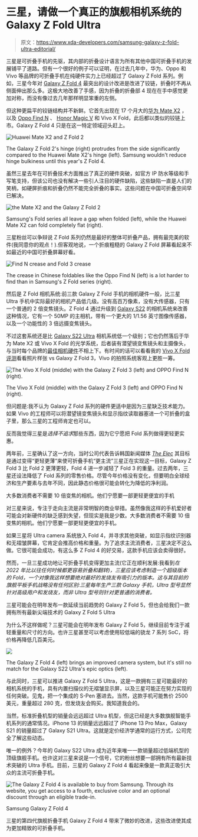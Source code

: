 # 三星，请做一个真正的旗舰相机系统的 Galaxy Z Fold Ultra

> 原文：<https://www.xda-developers.com/samsung-galaxy-z-fold-ultra-editorial/>

三星是可折叠手机的先驱，其内部的折叠设计语言为所有其他中国可折叠手机的发展铺平了道路。但有一个很好的例子可以证明，在过去几年中，华为、Oppo 和 Vivo 等品牌的可折叠手机在纯硬件实力上已经超过了 Galaxy Z Fold 系列。例如，三星今年对 [Galaxy Z Fold 4](https://www.xda-developers.com/samsung-galaxy-z-fold-4-hands-on/) 最突出的设计改进是改进了铰链，折叠时不再从侧面伸出那么多。这极大地改善了手感，因为折叠的折叠部 4 现在在手中感觉更加对称，而没有像过去几年那样明显笨重的左侧。

但这种更扁平的铰链结构并不新鲜。它首先出现在 17 个月大的[华为 Mate X2](https://www.xda-developers.com/huawei-mate-x2-review/) ，以及 [Oppo Find N](https://www.xda-developers.com/oppo-find-n-review/?fbclid=IwAR3HzUvclh2MSwwf8CB1rpFJVsZDr_QXPohGkF3rmbvqX7G-_PX7L1Ie3Tg) 、 [Honor Magic V](https://www.xda-developers.com/honor-magic-v-hands-on/) 和 Vivo X Fold，此后都以类似的铰链上市。Galaxy Z Fold 4 只是在这一特定领域迎头赶上。

 <picture>![Huawei Mate X2 and Z Fold 2](img/5b2593def93f80ce50e52146b08f259b.png)</picture> 

The Galaxy Z Fold 2's hinge (right) protrudes from the side significantly compared to the Huawei Mate X2's hinge (left). Samsung wouldn't reduce hinge bulkiness until this year's Z Fold 4.

虽然三星去年在可折叠技术方面推出了真正的硬件突破，如官方 IP 防水等级和手写笔支持，但该公司也没有解决一些引人注目的硬件缺陷，这些缺陷一直是人们的笑柄，如硬屏折痕和折叠仍然不能完全折叠的事实。这些问题在中国可折叠空间早已解决。

 <picture>![the Mate X2 and the Galaxy Z Fold 2](img/44a0ae87242340c93d0126098c5e7d43.png)</picture> 

Samsung's Fold series all leave a gap when folded (left), while the Huawei Mate X2 can fold completely flat (right).

三星粉丝可以争辩说 Z Fold 系列仍然是最好的整体可折叠产品，拥有最完美的软件(我同意你的观点！).但客观地说，一个折痕粗糙的 Galaxy Z Fold 屏幕看起来不如最近的中国可折叠屏幕好看。

 <picture>![Find N crease and Fold 3 crease](img/e4dad32441437fcf22d764bbe6b1f294.png)</picture> 

The crease in Chinese foldables like the Oppo Find N (left) is a lot harder to find than in Samsung's Z Fold series (right).

然后是 Z Fold 相机系统:前三款 Galaxy Z Fold 手机的相机硬件一般，比三星 Ultra 手机中实际最好的相机产品低几级。没有高百万像素，没有大传感器，只有一个普通的 2 倍变焦镜头。Z Fold 4 通过升级到 [Galaxy S22](https://www.xda-developers.com/samsung-galaxy-s22-review/) 的相机系统来改善这种情况，它有一个 50MP 的主相机，带有一个更大的 1/1.56 英寸图像传感器，以及一个功能性的 3 倍远摄变焦镜头。

不过这套系统还是比 [Galaxy S22 Ultra](https://www.xda-developers.com/samsung-galaxy-s22-ultra-review/) 相机系统低一个级别；它也仍然落后于华为 Mate X2 或 Vivo X Fold 的光学系统，后者装有潜望镜变焦镜头和主摄像头，与当时每个品牌的[最佳相机硬件](https://www.xda-developers.com/best-smartphone-cameras/)不相上下。有时间的话可以看看我的 [Vivo X Fold 评测](https://www.xda-developers.com/vivo-x-fold-hands-on/)看看照片样张 vs Galaxy Z Fold 3，Vivo 的拍照系统客观上更胜一筹。

 <picture>![The Vivo X Fold (middle) with the Galaxy Z Fold 3 (left) and OPPO Find N (right).](img/fcd526304d61b734c14eed37bac96779.png)</picture> 

The Vivo X Fold (middle) with the Galaxy Z Fold 3 (left) and OPPO Find N (right).

但问题是:我不认为 Galaxy Z Fold 系列的硬件更适中是因为三星缺乏技术能力。如果 Vivo 的工程师可以将潜望镜变焦镜头和显示指纹读取器塞进一个可折叠的盒子里，那么三星的工程师肯定也可以。

反而我觉得三星是*选择不追求*那些东西，因为它宁愿把 Fold 系列做得更轻更实惠。

两年前，三星确认了这一方向，当时公司代表告诉韩国新闻媒体 *[The Elec](http://www.thelec.net/news/articleView.html?idxno=1948)* 其目标是通过变得“更轻更薄”来使可折叠手机“更主流”三星正在实现这一目标，Galaxy Z Fold 3 比 Fold 2 更薄更轻，Fold 4 进一步减轻了 Fold 3 的重量。过去两年，三星还设法降低了 Fold 系列的零售价格。尽管今年价格没有变化，但要明白全球经济和生产要素与去年不同，因此静态价格很可能会转化为降低的净利润。

大多数消费者不需要 10 倍变焦的相机。他们宁愿要一部更轻更便宜的手机

对三星来说，专注于走向主流是非常明智的商业举措。虽然像我这样的手机爱好者可能会对新硬件的缺乏感到失望，但现实是我是少数。大多数消费者不需要 10 倍变焦的相机。他们宁愿要一部更轻更便宜的手机。

如果三星将 Ultra camera 系统放入 Fold 4，并寻求其他突破，如显示指纹识别器和无褶皱屏幕，它肯定会推高价格和重量。为了追求主流消费者，三星决定不这么做。它很可能会成功，有这么多 Z Fold 4 的好交易，这款手机应该会卖得很好。

然而，一旦三星成功地让可折叠手机变得更加主流(它正在顺利发展:我看到*在 2022 年比以往任何时候都更容易折叠和翻转)，三星应该考虑制造一个超级版本的 Fold，一个对像我这样想要绝对最好的发烧友有吸引力的版本。这与其目前的旗舰平板手机战略没有任何区别:三星每年生产三款 Galaxy 手机，Ultra 型号显然针对高级用户和发烧友，而非 Ultra 型号则针对更普通的消费者。*

三星可能会在明年发布一款延续当前趋势的 Galaxy Z Fold 5，但也会给我们一款拥有所有最新尖端技术的 Galaxy Z Fold 5 Ultra

为什么不这样做呢？三星可能会在明年发布 Galaxy Z Fold 5，继续目前专注于减轻重量和尺寸的方向。也许三星甚至可以考虑使用较低端的骁龙 7 系列 SoC，将价格再降低几百美元。

 <picture>![](img/dcbab3335dfeb340bc8ac8f69a1b542d.png)</picture> 

The Galaxy Z Fold 4 (left) brings an improved camera system, but it's still no match for the Galaxy S22 Ultra's epic optics (left).

与此同时，三星可以推进 Galaxy Z Fold 5 Ultra，这是一款拥有三星可能最好的相机系统的手机，具有内置扫描仪的无褶皱显示屏，以及三星可能正在努力实现的任何突破。见鬼，把一个集成的 S-Pen 塞进去。当然，这款手机可能售价 2500 美元，重量超过 280 克，但发烧友会购买。我知道我会的。

当然，标准折叠机型的销量会远远超过 Ultra 机型，但这已经是大多数旗舰智能手机系列的通常情况。iPhone 13 的销量远远超过了 iPhone 13 Pro Max，Galaxy S21 的销量超过了 Galaxy S21 Ultra。这就是定价经济学通常的运行方式，公司完全了解这些动态。

唯一的例外？今年的 Galaxy S22 Ultra 成为近年来唯一一款销量超过低端机型的顶级旗舰手机。也许这对三星来说是一个信号，它的粉丝想要一部拥有所有最新技术突破的 Ultra 手机。目前，三星的 Galaxy Z Fold 4 看起来像是一款真正吸引大众的主流可折叠手机。

 <picture>![The Galaxy Z Fold 4 is available to buy from Samsung. Through its website, you get access to a fourth, exclusive color and an optional discount through an eligible trade-in.](img/7aac5f1bea6abcb9d3e6054d147a2ca9.png)</picture> 

Samsung Galaxy Z Fold 4

三星的第四代旗舰折叠手机 Galaxy Z Fold 4 带来了微妙的改进，这些改进使其成为更加精致的可折叠手机。